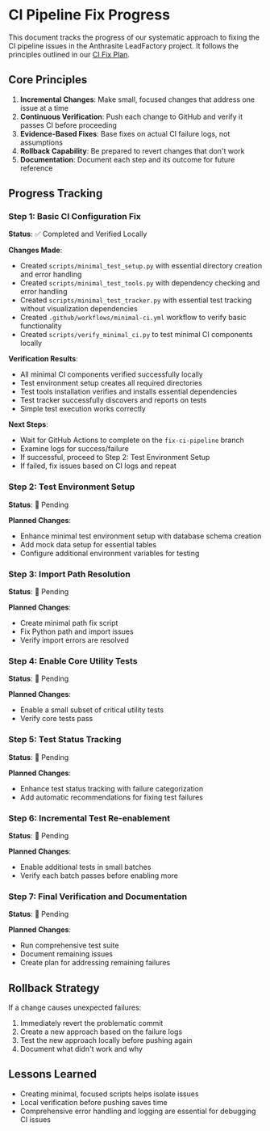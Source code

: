 # CI Pipeline Fix Progress

This document tracks the progress of our systematic approach to fixing the CI pipeline issues in the Anthrasite LeadFactory project. It follows the principles outlined in our [CI Fix Plan](../scripts/ci_fix_plan.md).

## Core Principles
1. **Incremental Changes**: Make small, focused changes that address one issue at a time
2. **Continuous Verification**: Push each change to GitHub and verify it passes CI before proceeding
3. **Evidence-Based Fixes**: Base fixes on actual CI failure logs, not assumptions
4. **Rollback Capability**: Be prepared to revert changes that don't work
5. **Documentation**: Document each step and its outcome for future reference

## Progress Tracking

### Step 1: Basic CI Configuration Fix
**Status**: ✅ Completed and Verified Locally

**Changes Made**:
- Created `scripts/minimal_test_setup.py` with essential directory creation and error handling
- Created `scripts/minimal_test_tools.py` with dependency checking and error handling
- Created `scripts/minimal_test_tracker.py` with essential test tracking without visualization dependencies
- Created `.github/workflows/minimal-ci.yml` workflow to verify basic functionality
- Created `scripts/verify_minimal_ci.py` to test minimal CI components locally

**Verification Results**:
- All minimal CI components verified successfully locally
- Test environment setup creates all required directories
- Test tools installation verifies and installs essential dependencies
- Test tracker successfully discovers and reports on tests
- Simple test execution works correctly

**Next Steps**:
- Wait for GitHub Actions to complete on the `fix-ci-pipeline` branch
- Examine logs for success/failure
- If successful, proceed to Step 2: Test Environment Setup
- If failed, fix issues based on CI logs and repeat

### Step 2: Test Environment Setup
**Status**: 🔄 Pending

**Planned Changes**:
- Enhance minimal test environment setup with database schema creation
- Add mock data setup for essential tables
- Configure additional environment variables for testing

### Step 3: Import Path Resolution
**Status**: 🔄 Pending

**Planned Changes**:
- Create minimal path fix script
- Fix Python path and import issues
- Verify import errors are resolved

### Step 4: Enable Core Utility Tests
**Status**: 🔄 Pending

**Planned Changes**:
- Enable a small subset of critical utility tests
- Verify core tests pass

### Step 5: Test Status Tracking
**Status**: 🔄 Pending

**Planned Changes**:
- Enhance test status tracking with failure categorization
- Add automatic recommendations for fixing test failures

### Step 6: Incremental Test Re-enablement
**Status**: 🔄 Pending

**Planned Changes**:
- Enable additional tests in small batches
- Verify each batch passes before enabling more

### Step 7: Final Verification and Documentation
**Status**: 🔄 Pending

**Planned Changes**:
- Run comprehensive test suite
- Document remaining issues
- Create plan for addressing remaining failures

## Rollback Strategy
If a change causes unexpected failures:
1. Immediately revert the problematic commit
2. Create a new approach based on the failure logs
3. Test the new approach locally before pushing again
4. Document what didn't work and why

## Lessons Learned
- Creating minimal, focused scripts helps isolate issues
- Local verification before pushing saves time
- Comprehensive error handling and logging are essential for debugging CI issues
